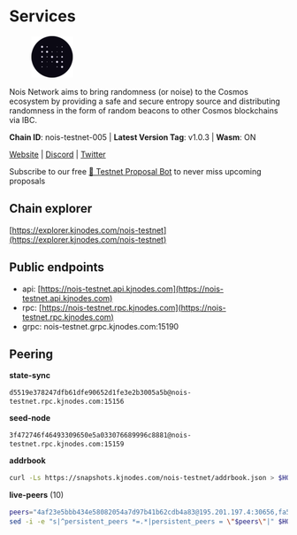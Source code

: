 # Services

<figure><img src="https://raw.githubusercontent.com/kj89/cosmos-images/main/logos/nois.png" alt=""><figcaption></figcaption></figure>

Nois Network aims to bring randomness (or noise)  to the Cosmos ecosystem by providing a safe and  secure entropy source and distributing randomness  in the form of random beacons to other Cosmos blockchains via IBC.

**Chain ID**: nois-testnet-005 | **Latest Version Tag**: v1.0.3 | **Wasm**: ON

[Website](https://nois.network) | [Discord](https://discord.gg/dHdpwtEb6F) | [Twitter](https://twitter.com/NoisRNG)



Subscribe to our free [🤖 Testnet Proposal Bot](https://t.me/kjnodes_testnet_proposal_bot) to never miss upcoming proposals


## Chain explorer
[https://explorer.kjnodes.com/nois-testnet](https://explorer.kjnodes.com/nois-testnet)

## Public endpoints

* api: [https://nois-testnet.api.kjnodes.com](https://nois-testnet.api.kjnodes.com)
* rpc: [https://nois-testnet.rpc.kjnodes.com](https://nois-testnet.rpc.kjnodes.com)
* grpc: nois-testnet.grpc.kjnodes.com:15190

## Peering

**state-sync**

```text
d5519e378247dfb61dfe90652d1fe3e2b3005a5b@nois-testnet.rpc.kjnodes.com:15156
```

**seed-node**

```text
3f472746f46493309650e5a033076689996c8881@nois-testnet.rpc.kjnodes.com:15159
```

**addrbook**
```bash
curl -Ls https://snapshots.kjnodes.com/nois-testnet/addrbook.json > $HOME/.noisd/config/addrbook.json
```

**live-peers** (10)
```bash
peers="4af23e5bbb434e58082054a7d97b41b62cdb4a83@195.201.197.4:30656,fa51a34d907a7680e0622f676d24709ebc148e00@162.19.31.150:55726,5ecd40831e453845587cbd03534e68a7b9fc3576@65.109.92.79:21656,af4401e79346aa7309d9e11080a5b71fd3cff283@65.109.56.215:26656,2403cecea3dc5c6bcac9ff964095ac673fbc02ef@65.109.39.223:26636,80cb3138f2f951077c1e70686bb4f59e00cb1fad@135.181.18.112:55726,d5519e378247dfb61dfe90652d1fe3e2b3005a5b@65.109.68.190:15156,711a4b20ce63e3a69725d27c73145519a2a1b559@161.97.159.68:17356,c60e7d9dffdc2b97e9d8b36861ff2e077c863482@65.108.2.41:60656,65acf20f39df51e09027a2f204e359d57823a995@65.108.72.253:21656"
sed -i -e "s|^persistent_peers *=.*|persistent_peers = \"$peers\"|" $HOME/.noisd/config/config.toml
```
